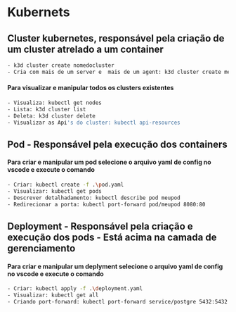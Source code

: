 # Kubernets

## Cluster kubernetes, responsável pela criação de um cluster atrelado a um container

```bash
- k3d cluster create nomedocluster
- Cria com mais de um server e  mais de um agent: k3d cluster create meucluster --servers 3 --agents 3
```

#### Para visualizar e manipular todos os clusters existentes

```bash
- Visualiza: kubectl get nodes
- Lista: k3d cluster list
- Deleta: k3d cluster delete
- Visualizar as Api's do cluster: kubectl api-resources
```

## Pod - Responsável pela execução dos containers
#### Para criar e manipular um pod selecione o arquivo yaml de config no vscode e execute o comando
```bash
- Criar: kubectl create -f .\pod.yaml
- Visualizar: kubectl get pods
- Descrever detalhadamento: kubectl describe pod meupod
- Redirecionar a porta: kubectl port-forward pod/meupod 8080:80
```

## Deployment - Responsável pela criação e execução dos pods - Está acima na camada de gerenciamento
#### Para criar e manipular um deplyment selecione o arquivo yaml de config no vscode e execute o comando
```bash
- Criar: kubectl apply -f .\deployment.yaml
- Visualizar: kubectl get all
- Criando port-forward: kubectl port-forward service/postgre 5432:5432
```
